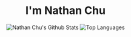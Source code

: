 <h1 align="center">I'm Nathan Chu</h1>
<div align="center">
  <img alt="Nathan Chu's Github Stats" src="https://github-readme-stats.vercel.app/api?username=nthnchu&count_private=true&line_height=27&show_icons=true">
  <img alt="Top Languages" src="https://github-readme-stats.vercel.app/api/top-langs?username=nthnchu">
</div>
<!--
**nthnchu/nthnchu** is a ✨ _special_ ✨ repository because its `README.md` (this file) appears on your GitHub profile.

Here are some ideas to get you started:

- 🔭 I’m currently working on ...
- 🌱 I’m currently learning ...
- 👯 I’m looking to collaborate on ...
- 🤔 I’m looking for help with ...
- 💬 Ask me about ...
- 📫 How to reach me: ...
- 😄 Pronouns: ...
- ⚡ Fun fact: ...
-->
